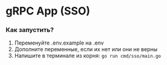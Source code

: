 # gRPC App (SSO)

### Как запустить?

1. Переменуйте .env.example на .env
2. Дополните переменные, если их нет или они не верны
3. Напишите в терминале из корня: `go run cmd/sso/main.go`